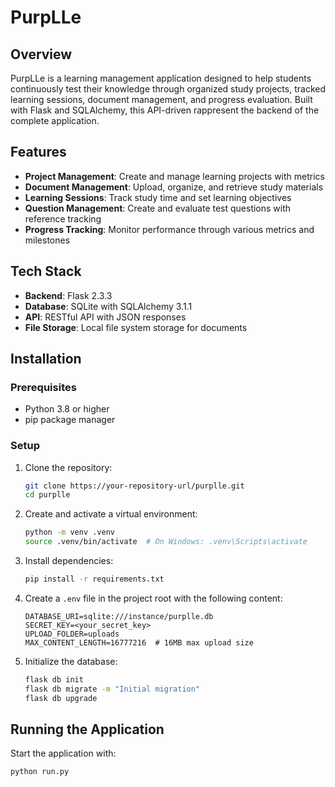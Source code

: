 # PurpLLe

## Overview

PurpLLe is a learning management application designed to help students continuously 
test their knowledge through organized study projects, tracked 
learning sessions, document management, and progress evaluation. Built with Flask 
and SQLAlchemy, this API-driven rappresent the backend of the complete application.
## Features

- **Project Management**: Create and manage learning projects with metrics
- **Document Management**: Upload, organize, and retrieve study materials
- **Learning Sessions**: Track study time and set learning objectives
- **Question Management**: Create and evaluate test questions with reference tracking
- **Progress Tracking**: Monitor performance through various metrics and milestones

## Tech Stack

- **Backend**: Flask 2.3.3
- **Database**: SQLite with SQLAlchemy 3.1.1
- **API**: RESTful API with JSON responses
- **File Storage**: Local file system storage for documents

## Installation

### Prerequisites

- Python 3.8 or higher
- pip package manager

### Setup

1. Clone the repository:
   ```bash
   git clone https://your-repository-url/purplle.git
   cd purplle
   ```

2. Create and activate a virtual environment:
   ```bash
   python -m venv .venv
   source .venv/bin/activate  # On Windows: .venv\Scripts\activate
   ```

3. Install dependencies:
   ```bash
   pip install -r requirements.txt
   ```

4. Create a `.env` file in the project root with the following content:
   ```
   DATABASE_URI=sqlite:///instance/purplle.db
   SECRET_KEY=<your_secret_key>
   UPLOAD_FOLDER=uploads
   MAX_CONTENT_LENGTH=16777216  # 16MB max upload size
   ```

5. Initialize the database:
   ```bash
   flask db init
   flask db migrate -m "Initial migration"
   flask db upgrade
   ```

## Running the Application

Start the application with:

```bash
python run.py
```
